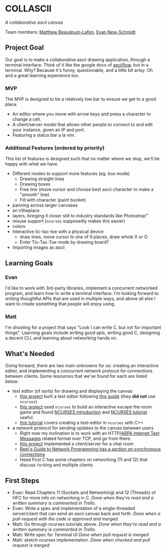 # COLLASCII

_A collaborative ascii canvas_

Team members:
[Matthew Beaudouin-Lafon](https://github.com/MatthewBeaudouinLafon),
[Evan New-Schmidt](https://github.com/newsch/)

## Project Goal

Our goal is to make a collaborative ascii drawing application, through a terminal interface. Think of it like the google docs of [asciiflow](http://asciiflow.com/), but in a terminal.
Why? Because it's funny, questionable, and a little bit artsy. Oh and a great learning experience too.

### MVP

The MVP is designed to be a relatively low bar to ensure we get to a good place. 
- An editor where you move with arrow keys and press a character to change a cell.
- A client/server model that allows other people to connect to and edit your instance, given an IP and port.
- Featuring a status bar a la vim.

### Additional Features (ordered by priority)

This list of features is designed such that no matter where we stop, we'll be happy with what we have.
- Different modes to support more features (eg. box mode)
  - Drawing straight lines
  - Drawing boxes
  - Free line (move cursor and choose best ascii character to make a "smooth" line)
  - Fill with character (paint bucket)
- panning across larger canvases
- an r/theplace
- layers, bringing it closer still to industry standards like Photoshop™
- mouse support (`ncurses` supposedly makes this easier)
- colors
- Interactive tic-tac-toe with a physical device
  - draw lines, move cursor to one of 9 places, draw whole X or O
  - Enter Tic-Tac-Toe mode by drawing board?
- Importing images as ascii

## Learning Goals

### Evan

I'd like to work with 3rd-party libraries, implement a concurrent networked program, and learn how to write a terminal interface. I'm looking forward to writing thoughtful APIs that are used in multiple ways, and above all else I want to create something that people will enjoy using.

### Matt

I'm shooting for a project that says "Look I can write C, but not for important things". Learning goals include writing good apis, writing good C, designing a decent CLI, and learning about networking hands on. 

## What's Needed

Going forward, there are two main unknowns for us: creating an interactive editor, and implementing a concurrent network protocol for connections between clients. Some resources that we've found for each are listed below:
- text editor (of sorts) for drawing and displaying the canvas
  - [this project](https://github.com/SelinaWang/SoftSysZis/blob/master/reports/report.md) built a text editor following [this guide](https://viewsourcecode.org/snaptoken/kilo/index.html) (they **did not** use `ncurses`)
  - [this project](https://github.com/vickymmcd/SillyString/blob/master/reports/report.md) used `ncurses` to build an interactive escape the room game and found [NCURSES introduction](https://invisible-island.net/ncurses/ncurses-intro.html) and [NCURSES tutorial](http://tldp.org/HOWTO/NCURSES-Programming-HOWTO/) useful.
  - [this tutorial](https://cheukyin699.github.io/tutorial/c++/2015/02/01/ncurses-editor-tutorial-01.html) covers creating a text-editor in `ncurses` with C++
- a network protocol for sending updates to the canvas between users
  - Right now my inclination is to work with an HTTP/[ARPA Internet Text Messages](https://tools.ietf.org/html/rfc822) related format over TCP, and go from there.
  - [this project](https://github.com/shrutiyer/SoftSysServerClient/blob/master/reports/report.md) implemented a client/server for a chat room
  - [Beej's Guide to Network Programming has a section on synchronous connections](https://beej.us/guide/bgnet/html/multi/advanced.html)
  - Head First C has some chapters on networking (11 and 12) that discuss `fork`ing and multiple clients

## First Steps

- Evan: Read Chapters 11 (Sockets and Networking) and 12 (Threads) of HFC for more info on networking in C. _Done when they're read and a written summary is commented in Trello._
- Evan: Write a spec and implementation of a single-threaded server/client that can send an ascii canvas back and forth. _Done when a pull-request with the code is approved and merged._
- Matt: Go through ncurses tutorials above. _Done when they're read and a written summary is commented in Trello._
- Matt: Write spec for Terminal UI _Done when pull request is merged_
- Matt: sketch ncurses implementation. _Done when checked and pull request is merged_ 
